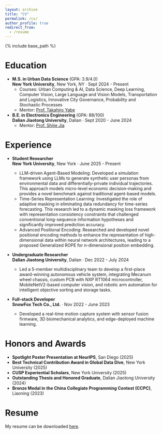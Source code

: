 ```yaml
---
layout: archive
title: "CV"
permalink: /cv/
author_profile: true
redirect_from:
  - /resume
---
```


{% include base_path %}

Education
======
* **M.S. in Urban Data Science** (GPA: 3.9/4.0) <br> **New York University**, New York, NY · Sept 2024 - Present
  * Courses: Urban Computing & AI, Data Science, Deep Learning, Computer Vision, Large Language and Vision Models, Transportation and Logistics, Innovative City Governance, Probability and Stochastic Processes
  * Mentor: [Prof. Takahiro Yabe](https://engineering.nyu.edu/faculty/takahiro-yabe)
* **B.E. in Electronics Engineering** (GPA: 88/100) <br> **Dalian Jiaotong University**, Dalian · Sept 2020 - June 2024
  * Mentor: [Prof. Shijie Jia](http://www.djtu.edu.cn/teacher/43.html)


Experience
======
* **Student Researcher** <br> **New York University**, New York · June 2025 - Present
  * LLM-driven Agent-Based Modeling: Developed a simulation framework using LLMs to generate synthetic user personas from environmental data and differentially-private individual trajectories. This approach models micro-level economic decision-making and provides a novel benchmark against traditional agent-based models.
  * Time-Series Representation Learning: Investigated the role of adaptive masking in eliminating data redundancy for time-series forecasting. This research led to a dynamic masking loss framework with representation consistency constraints that challenged conventional long-sequence information hypotheses and significantly improved prediction accuracy.
  * Advanced Positional Encoding: Researched and developed novel positional encoding methods to enhance the representation of high-dimensional data within neural network architectures, leading to a proposed Generalized ROPE for n-dimensional position embedding.

* **Undergraduate Researcher** <br> **Dalian Jiaotong University**, Dalian · Dec 2022 - July 2024
  * Led a 5-member multidisciplinary team to develop a first-place award-winning autonomous vehicle system, integrating Mecanum wheel chassis, custom PCB with NXP RT1064 microcontroller, MobileNetV2-based computer vision, and robotic arm automation for intelligent objective sorting and storage tasks.

* **Full-stack Developer** <br> **SnowFox Tech Co., Ltd.** · Nov 2022 - June 2023
  * Developed a real-time motion capture system with sensor fusion firmware, 3D biomechanical analytics, and edge-deployed machine learning.

<!-- Skills
======
* Languages: Python, Rust, C++, R, SQL, Go, JAVA, LaTeX, Swift
* Frameworks: Scikit, PyTorch, LangChain, CUDA, Django, Spring Boot, Unity, NodeJS
* Tools: SolidWorks, Docker, Kubernetes, ArcGIS, vLLM, Git, ONNX
* Platforms: Ubuntu, Kali, Raspberry Pi, ROS, NVIDIA Jetson, GCP, AWS -->

<!-- Publications
======
  <ul>{% for post in site.publications reversed %}
    {% include archive-single-cv.html %}
  {% endfor %}</ul> -->

Honors and Awards
======
* **Spotlight Poster Presentation at NeurIPS**, San Diego (2025)
* **Best Technical Contribution Award in Global Data Dive**, New York University (2025)
* **CUSP Experiential Scholars**, New York University (2025)
* **Outstanding Thesis and Honored Graduate**, Dalian Jiaotong University (2024)
* **Bronze Medal in the China Collegiate Programming Contest (CCPC)**, Liaoning (2023)
  
<!-- Talks
======
  <ul>{% for post in site.talks reversed %}
    {% include archive-single-talk-cv.html  %}
  {% endfor %}</ul>
  
Teaching
======
  <ul>{% for post in site.teaching reversed %}
    {% include archive-single-cv.html %}
  {% endfor %}</ul> -->
  
<!-- Service and leadership
======
* Currently signed in to 43 different slack teams -->

Resume
======
My resume can be downloaded [here][resume-link].

[resume-link]: ../files/Sizhe_Xu_resume.pdf